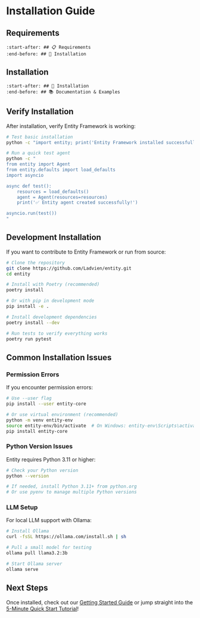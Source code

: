 # Installation Guide

## Requirements

```{include} ../../README.md
:start-after: ## 📋 Requirements
:end-before: ## 🚀 Installation
```

## Installation

```{include} ../../README.md
:start-after: ## 🚀 Installation
:end-before: ## 📚 Documentation & Examples
```

## Verify Installation

After installation, verify Entity Framework is working:

```bash
# Test basic installation
python -c "import entity; print('Entity Framework installed successfully!')"

# Run a quick test agent
python -c "
from entity import Agent
from entity.defaults import load_defaults
import asyncio

async def test():
    resources = load_defaults()
    agent = Agent(resources=resources)
    print('✅ Entity agent created successfully!')

asyncio.run(test())
"
```

## Development Installation

If you want to contribute to Entity Framework or run from source:

```bash
# Clone the repository
git clone https://github.com/Ladvien/entity.git
cd entity

# Install with Poetry (recommended)
poetry install

# Or with pip in development mode
pip install -e .

# Install development dependencies
poetry install --dev

# Run tests to verify everything works
poetry run pytest
```

## Common Installation Issues

### Permission Errors
If you encounter permission errors:
```bash
# Use --user flag
pip install --user entity-core

# Or use virtual environment (recommended)
python -m venv entity-env
source entity-env/bin/activate  # On Windows: entity-env\Scripts\activate
pip install entity-core
```

### Python Version Issues
Entity requires Python 3.11 or higher:
```bash
# Check your Python version
python --version

# If needed, install Python 3.11+ from python.org
# Or use pyenv to manage multiple Python versions
```

### LLM Setup
For local LLM support with Ollama:
```bash
# Install Ollama
curl -fsSL https://ollama.com/install.sh | sh

# Pull a small model for testing
ollama pull llama3.2:3b

# Start Ollama server
ollama serve
```

## Next Steps

Once installed, check out our [Getting Started Guide](getting_started.md) or jump straight into the [5-Minute Quick Start Tutorial](quickstart.md)!
